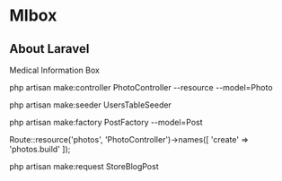 # MIbox

## About Laravel

Medical Information Box


php artisan make:controller PhotoController --resource --model=Photo

php artisan make:seeder UsersTableSeeder

php artisan make:factory PostFactory --model=Post

Route::resource('photos', 'PhotoController')->names([
    'create' => 'photos.build'
]);

php artisan make:request StoreBlogPost